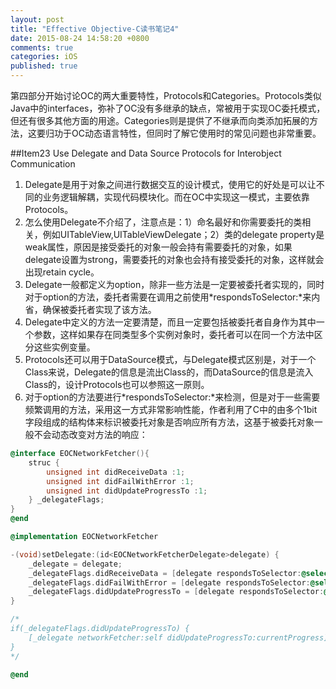 ```yaml
---
layout: post
title: "Effective Objective-C读书笔记4"
date: 2015-08-24 14:58:20 +0800
comments: true
categories: iOS
published: true
---
```


第四部分开始讨论OC的两大重要特性，Protocols和Categories。Protocols类似Java中的interfaces，弥补了OC没有多继承的缺点，常被用于实现OC委托模式，但还有很多其他方面的用途。Categories则是提供了不继承而向类添加拓展的方法，这要归功于OC动态语言特性，但同时了解它使用时的常见问题也非常重要。

<!--more-->

##Item23 Use Delegate and Data Source Protocols for Interobject Communication

1. Delegate是用于对象之间进行数据交互的设计模式，使用它的好处是可以让不同的业务逻辑解耦，实现代码模块化。而在OC中实现这一模式，主要依靠Protocols。
2. 怎么使用Delegate不介绍了，注意点是：1）命名最好和你需要委托的类相关，例如UITableView,UITableViewDelegate；2）类的delegate property是weak属性，原因是接受委托的对象一般会持有需要委托的对象，如果delegate设置为strong，需要委托的对象也会持有接受委托的对象，这样就会出现retain cycle。
3. Delegate一般都定义为option，除非一些方法是一定要被委托者实现的，同时对于option的方法，委托者需要在调用之前使用*respondsToSelector:*来内省，确保被委托者实现了该方法。
4. Delegate中定义的方法一定要清楚，而且一定要包括被委托者自身作为其中一个参数，这样如果存在同类型多个实例对象时，委托者可以在同一个方法中区分这些实例变量。
5. Protocols还可以用于DataSource模式，与Delegate模式区别是，对于一个Class来说，Delegate的信息是流出Class的，而DataSource的信息是流入Class的，设计Protocols也可以参照这一原则。
6. 对于option的方法要进行*respondsToSelector:*来检测，但是对于一些需要频繁调用的方法，采用这一方式非常影响性能，作者利用了C中的由多个1bit字段组成的结构体来标识被委托对象是否响应所有方法，这基于被委托对象一般不会动态改变对方法的响应： 
 
```objectivec
@interface EOCNetworkFetcher(){
	struc {
		unsigned int didReceiveData :1;
		unsigned int didFailWithError :1;
		unsigned int didUpdateProgressTo :1;
	} _delegateFlags;
}
@end

@implementation EOCNetworkFetcher

-(void)setDelegate:(id<EOCNetworkFetcherDelegate>delegate) {
	_delegate = delegate;
	_delegateFlags.didReceiveData = [delegate respondsToSelector:@selector(networkFetcher: didReceiveData:)];
	_delegateFlags.didFailWithError = [delegate respondsToSelector:@selector(networkFetcher: didFailWithError:)];
	_delegateFlags.didUpdateProgressTo = [delegate respondsToSelector:@selector(networkFetcher: didUpdateProgressTo:)];
}

/*
if(_delegateFlags.didUpdateProgressTo) {
	[_delegate networkFetcher:self didUpdateProgressTo:currentProgress];
}
*/

@end
```